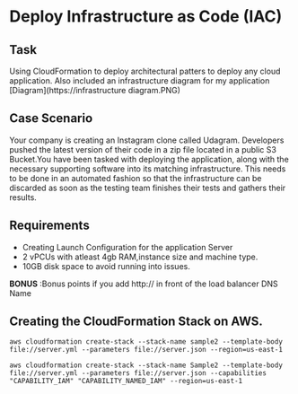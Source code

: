 # Deploy Infrastructure as Code (IAC)

## Task
Using CloudFormation to deploy architectural patters to deploy any cloud application.
Also included an infrastructure diagram for my application [Diagram](https://infrastructure diagram.PNG)

## Case Scenario
<p>Your company is creating an Instagram clone called Udagram. Developers pushed the latest version of their code in a zip file located in a public S3 Bucket.You have been tasked with deploying the application, along with the necessary supporting software into its matching infrastructure.
This needs to be done in an automated fashion so that the infrastructure can be discarded as soon as the testing team finishes their tests and gathers their results.

<p/>

## Requirements 
- Creating Launch Configuration for the application Server
- 2 vPCUs with atleast 4gb RAM,instance size and machine type.
- 10GB disk space to avoid running into issues.  

**BONUS** :Bonus points if you add http:// in front of the load balancer DNS Name

## Creating the CloudFormation Stack on AWS.


```
aws cloudformation create-stack --stack-name sample2 --template-body file://server.yml --parameters file://server.json --region=us-east-1 
```

```
aws cloudformation create-stack --stack-name Sample2 --template-body file://server.yml --parameters file://server.json --capabilities "CAPABILITY_IAM" "CAPABILITY_NAMED_IAM" --region=us-east-1 
```
